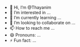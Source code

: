- 👋 Hi, I’m @Thayanim
- 👀 I’m interested in ...
- 🌱 I’m currently learning ...
- 💞️ I’m looking to collaborate on ...
- 📫 How to reach me ...
- 😄 Pronouns: ...
- ⚡ Fun fact: ...

<!---
Thayanim/Thayanim is a ✨ special ✨ repository because its `README.md` (this file) appears on your GitHub profile.
You can click the Preview link to take a look at your changes.
--->
